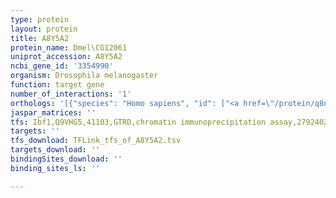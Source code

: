 ```yaml
---
type: protein
layout: protein
title: A8Y5A2
protein_name: Dmel\CG12061
uniprot_accession: A8Y5A2
ncbi_gene_id: '3354990'
organism: Drosophila melanogaster
function: target gene
number_of_interactions: '1'
orthologs: '[{"species": "Homo sapiens", "id": ["<a href=\"/protein/q8nff2\">Q8NFF2</a>"]}, {"species": "Danio rerio", "id": ["<a href=\"/protein/f1qdh3\">F1QDH3</a>", "F1RAZ0", "F1QXK9"]}, {"species": "Rattus norvegicus", "id": ["A0A0G2K092"]}]'
jaspar_matrices: ''
tfs: Ibf1,Q9VHG5,41103,GTRD,chromatin immunoprecipitation assay,27924024%5Buid%5D,No
targets: ''
tfs_download: TFLink_tfs_of_A8Y5A2.tsv
targets_download: ''
bindingSites_download: ''
binding_sites_ls: ''

---
```

